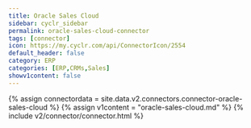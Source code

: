 ```yaml
---
title: Oracle Sales Cloud
sidebar: cyclr_sidebar
permalink: oracle-sales-cloud-connector
tags: [connector]
icon: https://my.cyclr.com/api/ConnectorIcon/2554
default_header: false
category: ERP
categories: [ERP,CRMs,Sales]
showv1content: false
---
```

{% assign connectordata = site.data.v2.connectors.connector-oracle-sales-cloud %}
{% assign v1content = "oracle-sales-cloud.md" %}
{% include v2/connector/connector.html %}	